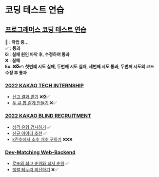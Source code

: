 # 코딩 테스트 연습

## [프로그래머스 코딩 테스트 연습](https://school.programmers.co.kr/learn/challenges?order=recent&page=1)

🚧 : **작업 중...** \
✅ : **통과** \
❎ : **실패 원인 파악 후, 수정하여 통과** \
❌ : **실패** \
**Ex. ❌❎✅: 첫번째 시도 실패, 두번째 시도 실패, 세번째 시도 통과, 두번째 시도의 코드 수정 후 통과**

### [2022 KAKAO TECH INTERNSHIP](KAKAO_BLIND_RECRUITMENT)
  - [신고 결과 받기](KAKAO_TECH_INTERNSHIP/GetReportResults) ❌❎✅
  - [두 큐 합 같게 만들기](KAKAO_TECH_INTERNSHIP/MakeTheSumOfTwoQueueEqual) ❌✅

### [2022 KAKAO BLIND RECRUITMENT](KAKAO_BLIND_RECRUITMENT)
  - [성격 유형 검사하기](KAKAO_BLIND_RECRUITMENT/PersonalityTypeTest) ✅
  - [신규 아이디 추천](KAKAO_BLIND_RECRUITMENT/RecommendNewId) ✅
  - [k진수에서 소수 개수 구하기](KAKAO_BLIND_RECRUITMENT/GetPrimeNumberByNotationK) ❌❌❌

### [Dev-Matching Web-Backend](Dev-Matching-WebBackEnd)
 - [로또의 최고 순위와 최저 순위](Dev-Matching-WebBackEnd/Lotto_TopAndLowestRank) ✅
 - [행렬 테두리 회전하기](Dev-Matching-WebBackEnd/RotateMatrixBorders) ❌✅